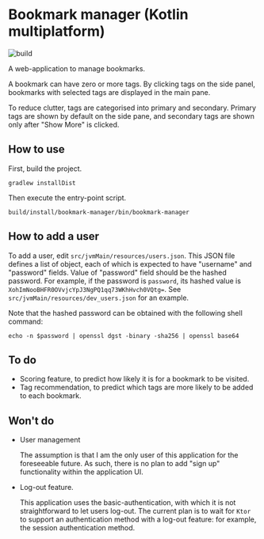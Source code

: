 # Bookmark manager (Kotlin multiplatform)

![build](https://github.com/tkngch/bookmark-manager/workflows/build/badge.svg)

A web-application to manage bookmarks.

A bookmark can have zero or more tags. By clicking tags on the side panel,
bookmarks with selected tags are displayed in the main pane.

To reduce clutter, tags are categorised into primary and secondary. Primary tags
are shown by default on the side pane, and secondary tags are shown only after
"Show More" is clicked.

## How to use

First, build the project.

```
gradlew installDist
```

Then execute the entry-point script.

```
build/install/bookmark-manager/bin/bookmark-manager
```

## How to add a user

To add a user, edit `src/jvmMain/resources/users.json`. This JSON file defines a
list of object, each of which is expected to have "username" and "password"
fields. Value of "password" field should be the hashed password. For example, if
the password is `password`, its hashed value is
`XohImNooBHFR0OVvjcYpJ3NgPQ1qq73WKhHvch0VQtg=`. See
`src/jvmMain/resources/dev_users.json` for an example.

Note that the hashed password can be obtained with the following shell command:

```
echo -n $password | openssl dgst -binary -sha256 | openssl base64
```

## To do

- Scoring feature, to predict how likely it is for a bookmark to be visited.
- Tag recommendation, to predict which tags are more likely to be added to each bookmark.

## Won't do

- User management

  The assumption is that I am the only user of this application for the
  foreseeable future. As such, there is no plan to add "sign up" functionality
  within the application UI.

- Log-out feature.

  This application uses the basic-authentication, with which it is not
  straightforward to let users log-out. The current plan is to wait for `Ktor`
  to support an authentication method with a log-out feature: for example, the
  session authentication method.

